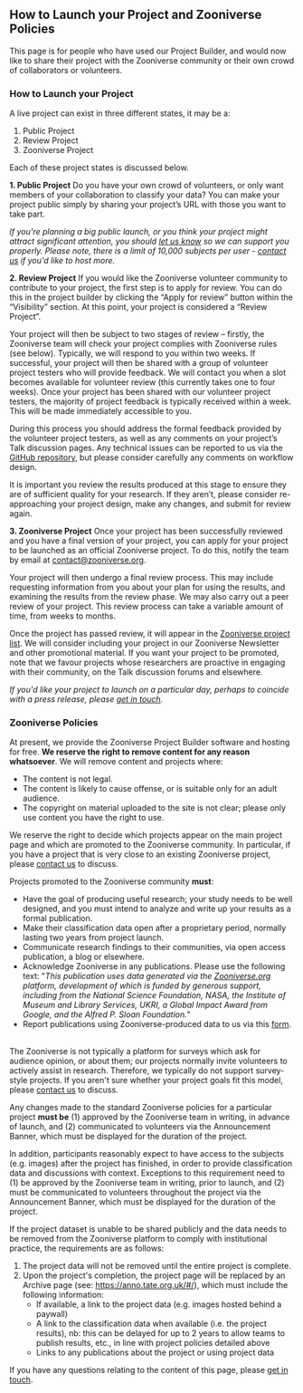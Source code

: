 ## How to Launch your Project and Zooniverse Policies
This page is for people who have used our Project Builder, and would now like to share their project with the Zooniverse community or their own crowd of collaborators or volunteers.
&nbsp;

### How to Launch your Project
A live project can exist in three different states, it may be a:

1. Public Project
2. Review Project
3. Zooniverse Project

Each of these project states is discussed below.
&nbsp;

**1. Public Project**
Do you have your own crowd of volunteers, or only want members of your collaboration to classify your data? You can make your project public simply by sharing your project’s URL with those you want to take part.

_If you're planning a big public launch, or you think your project might attract significant attention, you should [let us know](https://zooniverse.org/about/contact) so we can support you properly. Please note, there is a limit of 10,000 subjects per user - [contact us](https://zooniverse.org/about/contact) if you'd like to host more._
&nbsp;

**2. Review Project**
If you would like the Zooniverse volunteer community to contribute to your project, the first step is to apply for review. You can do this in the project builder by clicking the “Apply for review” button within the “Visibility” section. At this point, your project is considered a “Review Project”.

Your project will then be subject to two stages of review – firstly, the Zooniverse team will check your project complies with Zooniverse rules (see below). Typically, we will respond to you within two weeks. If successful, your project will then be shared with a group of volunteer project testers who will provide feedback. We will contact you when a slot becomes available for volunteer review (this currently takes one to four weeks). Once your project has been shared with our volunteer project testers, the majority of project feedback is typically received within a week. This will be made immediately accessible to you.

During this process you should address the formal feedback provided by the volunteer project testers, as well as any comments on your project’s Talk discussion pages. Any technical issues can be reported to us via the [GitHub repository](https://github.com/zooniverse/Panoptes-Front-End), but please consider carefully any comments on workflow design.

It is important you review the results produced at this stage to ensure they are of sufficient quality for your research. If they aren’t, please consider re-approaching your project design, make any changes, and submit for review again.
&nbsp;

**3. Zooniverse Project**
Once your project has been successfully reviewed and you have a final version of your project, you can apply for your project to be launched as an official Zooniverse project. To do this, notify the team by email at contact@zooniverse.org.

Your project will then undergo a final review process. This may include requesting information from you about your plan for using the results, and examining the results from the review phase. We may also carry out a peer review of your project. This review process can take a variable amount of time, from weeks to months.

Once the project has passed review, it will appear in the [Zooniverse project list](https://zooniverse.org/projects/). We will consider including your project in our Zooniverse Newsletter and other promotional material. If you want your project to be promoted, note that we favour projects whose researchers are proactive in engaging with their community, on the Talk discussion forums and elsewhere.

_If you'd like your project to launch on a particular day, perhaps to coincide with a press release, please [get in touch](https://zooniverse.org/about/contact)._
&nbsp;

### Zooniverse Policies
At present, we provide the Zooniverse Project Builder software and hosting for free. **We reserve the right to remove content for any reason whatsoever**. We will remove content and projects where:

- The content is not legal.
- The content is likely to cause offense, or is suitable only for an adult audience.
- The copyright on material uploaded to the site is not clear; please only use content you have the right to use.

We reserve the right to decide which projects appear on the main project page and which are promoted to the Zooniverse community. In particular, if you have a project that is very close to an existing Zooniverse project, please [contact us](https://zooniverse.org/about/contact) to discuss.

Projects promoted to the Zooniverse community **must**:

- Have the goal of producing useful research; your study needs to be well designed, and you must intend to analyze and write up your results as a formal publication.
- Make their classification data open after a proprietary period, normally lasting two years from project launch.
- Communicate research findings to their communities, via open access publication, a blog or elsewhere.
- Acknowledge Zooniverse in any publications. Please use the following text:
"_This publication uses data generated via the [Zooniverse.org](https://www.zooniverse.org/) platform, development of which is funded by generous support, including from the National Science Foundation, NASA, the Institute of Museum and Library Services, UKRI, a Global Impact Award from Google, and the Alfred P. Sloan Foundation._"
- Report publications using Zooniverse-produced data to us via this [form](https://docs.google.com/forms/d/18jwLbtV_6M5HCM74xNFtFbiiszWAxpC5IGHaToYjeiw/viewform).
&nbsp;

The Zooniverse is not typically a platform for surveys which ask for audience opinion, or about them; our projects normally invite volunteers to actively assist in research. Therefore, we typically do not support survey-style projects. If you aren't sure whether your project goals fit this model, please [contact us](https://zooniverse.org/about/contact) to discuss.

Any changes made to the standard Zooniverse policies for a particular project **must be** (1) approved by the Zooniverse team in writing, in advance of launch, and (2) communicated to volunteers via the Announcement Banner, which must be displayed for the duration of the project.

In addition, participants reasonably expect to have access to the subjects (e.g. images) after the project has finished, in order to provide classification data and discussions with context. Exceptions to this requirement need to (1) be approved by the Zooniverse team in writing, prior to launch, and (2) must be communicated to volunteers throughout the project via the Announcement Banner, which must be displayed for the duration of the project. 

If the project dataset is unable to be shared publicly and the data needs to be removed from the Zooniverse platform to comply with institutional practice, the requirements are as follows:

1. The project data will not be removed until the entire project is complete.
2. Upon the project's completion, the project page will be replaced by an Archive page (see: https://anno.tate.org.uk/#/), which must include the following information:
    - If available, a link to the project data (e.g. images hosted behind a paywall)
    - A link to the classification data when available (i.e. the project results), nb: this can be delayed for up to 2 years to allow teams to publish results, etc., in line with project policies detailed above
    - Links to any publications about the project or using project data

If you have any questions relating to the content of this page, please [get in touch](https://zooniverse.org/about/contact).
